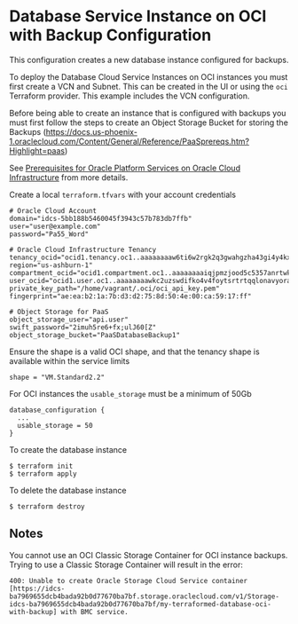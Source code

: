 Database Service Instance on OCI with Backup Configuration
==========================================================

This configuration creates a new database instance configured for backups.

To deploy the Database Cloud Service Instances on OCI instances you must first create a VCN and Subnet.  This can be created in the UI or using the `oci` Terraform provider. This example includes the VCN configuration.

Before being able to create an instance that is configured with backups you must first follow the steps to create an Object Storage Bucket for storing the Backups
(https://docs.us-phoenix-1.oraclecloud.com/Content/General/Reference/PaaSprereqs.htm?Highlight=paas)

See [Prerequisites for Oracle Platform Services on Oracle Cloud Infrastructure](https://docs.us-phoenix-1.oraclecloud.com/Content/General/Reference/PaaSprereqs.htm?Highlight=paas) from more details.

Create a local `terraform.tfvars` with your account credentials

```
# Oracle Cloud Account
domain="idcs-5bb188b5460045f3943c57b783db7ffb"
user="user@example.com"
password="Pa55_Word"

# Oracle Cloud Infrastructure Tenancy
tenancy_ocid="ocid1.tenancy.oc1..aaaaaaaaw6ti6w2rgk2q3gwahgzha43gi4y4kxrrkkfptq3wloxx3aclb2zb"
region="us-ashburn-1"
compartment_ocid="ocid1.compartment.oc1..aaaaaaaaiqjpmzjood5c5357anrtwk2jfpm7rouzfnit7n4b5lwkl6w6gkab"
user_ocid="ocid1.user.oc1..aaaaaaaawkc2uzswdifko4v4foytsrtrtqqlonavyora6sxwmbuski422xfb"
private_key_path="/home/vagrant/.oci/oci_api_key.pem"
fingerprint="ae:ea:b2:1a:7b:d3:d2:75:8d:50:4e:00:ca:59:17:ff"

# Object Storage for PaaS
object_storage_user="api.user"
swift_password="2imuh5re6+fx;ulJ60[Z"
object_storage_bucket="PaaSDatabaseBackup1"

```

Ensure the shape is a valid OCI shape, and that the tenancy shape is available within the service limits

```hcl
shape = "VM.Standard2.2"
```
For OCI instances the `usable_storage` must be a minimum of 50Gb

```hcl
database_configuration {
  ...
  usable_storage = 50
}
```

To create the database instance

```
$ terraform init
$ terraform apply
```

To delete the database instance

```
$ terraform destroy
```


Notes
-----

You cannot use an OCI Classic Storage Container for OCI instance backups. Trying to use a Classic Storage Container will result in the error:

```
400: Unable to create Oracle Storage Cloud Service container [https://idcs-ba7969655dcb4bada92b0d77670ba7bf.storage.oraclecloud.com/v1/Storage-idcs-ba7969655dcb4bada92b0d77670ba7bf/my-terraformed-database-oci-with-backup] with BMC service.
```
